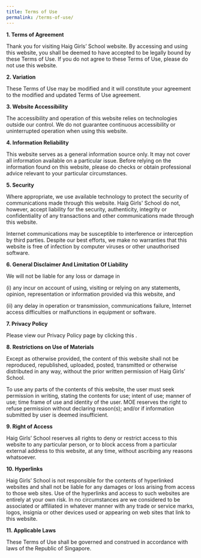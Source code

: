 ```yaml
---
title: Terms of Use
permalink: /terms-of-use/
---
```

**1\. Terms of Agreement**

Thank you for visiting Haig Girls’ School website. By accessing and using this website, you shall be deemed to have accepted to be legally bound by these Terms of Use. If you do not agree to these Terms of Use, please do not use this website.

  

**2\. Variation**

These Terms of Use may be modified and it will constitute your agreement to the modified and updated Terms of Use agreement.

  

**3\. Website Accessibility**

The accessibility and operation of this website relies on technologies outside our control. We do not guarantee continuous accessibility or uninterrupted operation when using this website.

  

**4\. Information Reliability**

This website serves as a general information source only. It may not cover all information available on a particular issue. Before relying on the information found on this website, please do checks or obtain professional advice relevant to your particular circumstances.

  

**5\. Security**

Where appropriate, we use available technology to protect the security of communications made through this website. Haig Girls' School do not, however, accept liability for the security, authenticity, integrity or confidentiality of any transactions and other communications made through this website.

  

Internet communications may be susceptible to interference or interception by third parties. Despite our best efforts, we make no warranties that this website is free of infection by computer viruses or other unauthorised software.

  

**6\. General Disclaimer And Limitation Of Liability**

We will not be liable for any loss or damage in

(i) any incur on account of using, visiting or relying on any statements, opinion, representation or information provided via this website, and

(ii) any delay in operation or transmission, communications failure, Internet access difficulties or malfunctions in equipment or software.

  

**7\. Privacy Policy**

Please view our Privacy Policy page by clicking this .

  

**8\. Restrictions on Use of Materials**

Except as otherwise provided, the content of this website shall not be reproduced, republished, uploaded, posted, transmitted or otherwise distributed in any way, without the prior written permission of Haig Girls’ School. 

  

To use any parts of the contents of this website, the user must seek permission in writing, stating the contents for use; intent of use; manner of use; time frame of use and identity of the user. MOE reserves the right to refuse permission without declaring reason(s); and/or if information submitted by user is deemed insufficient.

  

**9\. Right of Access**

Haig Girls’ School reserves all rights to deny or restrict access to this website to any particular person, or to block access from a particular external address to this website, at any time, without ascribing any reasons whatsoever.

  

**10\. Hyperlinks**

Haig Girls’ School is not responsible for the contents of hyperlinked websites and shall not be liable for any damages or loss arising from access to those web sites. Use of the hyperlinks and access to such websites are entirely at your own risk. In no circumstances are we considered to be associated or affiliated in whatever manner with any trade or service marks, logos, insignia or other devices used or appearing on web sites that link to this website.

  

**11\. Applicable Laws**

These Terms of Use shall be governed and construed in accordance with laws of the Republic of Singapore.